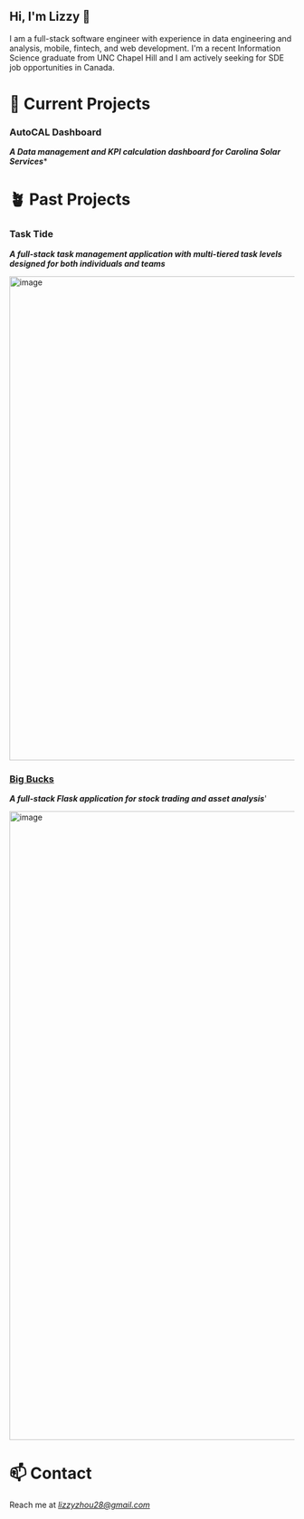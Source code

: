 ## Hi, I'm Lizzy 👋

I am a full-stack software engineer with experience in data engineering and analysis, mobile, fintech, and web development. I'm a recent Information Science graduate from UNC Chapel Hill and I am actively seeking for SDE job opportunities in Canada.

# 🌱 Current Projects
### AutoCAL Dashboard
***A Data management and KPI calculation dashboard for Carolina Solar Services****


# 🪴 Past Projects
### Task Tide
***A full-stack task management application with multi-tiered task levels designed for both individuals and teams***

<img width="856" alt="image" src="https://github.com/user-attachments/assets/1a21a8de-a95d-48a8-beef-d57102322874">

### [Big Bucks](https://bigbucks.onrender.com/)
***A full-stack Flask application for stock trading and asset analysis***'

<img width="1112" alt="image" src="https://github.com/user-attachments/assets/adbd1271-3080-4468-af2b-ae8eca9f6ee2">


# 📫 Contact
Reach me at *lizzyzhou28@gmail.com*
